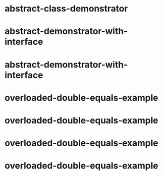 # abstract-class-demonstrator
# abstract-demonstrator-with-interface
# abstract-demonstrator-with-interface
# overloaded-double-equals-example
# overloaded-double-equals-example
# overloaded-double-equals-example
# overloaded-double-equals-example
